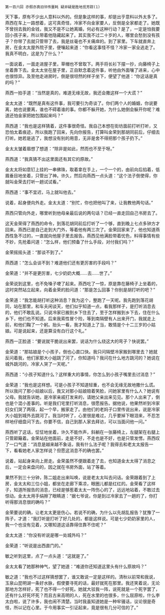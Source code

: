     第一百六回 亦假亦真旧邻传噩耗 疑非疑是胜地觅芳踪(1) 

   天下事，原有不少出人意料以外的。但是象这样的事，却是出乎意料以外太多了。燕西在车上一路想着，这可真奇怪，冷家不向金家要人，反倒是全家都走了。她既不曾拐去我的金钱，我又不是不让她离婚，何必有这种行动？是了，一定是怕我要回小孩子来，所以带着他隐藏起来了。其实我不过二十岁的人，哪里会愁到没有孩子？你带了去就只管带了去，我是丝毫也不关痛痒的。到了家里。下车就直奔上房，在金太太屋外院子里，便嚷起来道：“你看这事怪不怪？冷家一家全逃走了。我真不明白，这是为了什么？”

   一面说着，一面走进屋子里，草帽也不曾取下。两手将长衫下摆一抄，向藤椅子上坐着靠下去。金太太坐在屋子里，正自默念着这件事，听他由外面嚷了进来，心中也很惊异。及至他走进房时，倒是很坦然的样子坐下，便望了他道：“你这话是真的吗？”

   燕西一拍手道：“当然是真的，难道无缘无故，我还会撒这样一个大谎？”

   金太太道：“既然是真有这件事，我可要引为奇谈了。你们两个人的婚姻，你说要离，她也说要离，谁也不碍着谁的事。你都不躲开她，为什么她倒会躲开你呢？难道还怕金家把她包围起来吗？”

   燕西道：“我也是这样猜着，这件事很奇怪。我自己本想在街坊面前打听打听，又恐怕太着痕迹，所以我跑了回来，先向你报告，打算叫金荣到那胡同前后，仔细去打听。她若是逃了，我想没有别的用意，无非是舍不得把那个孩子扔下。”

   金太太皱着眉想了想道：“除非是如此，然而也不至于呀。”

   燕西道：“我真猜不出这里面还有其它的原故。”

   金太太将如意钉上挂的一串佛珠，取着拿在手上，一个一个的，由前向后掐着，低眉垂目地坐着，只管出了神。许久，然后向燕西一点头道：“这个法子倒使得，你就叫金荣去打听一趟试试看。”

   燕西道：“事不宜迟，马上就叫他去。”

   说着，起身便向外走。金太太道：“别忙，你也把他叫了来，让我教他两句话。”

   燕西只管向外走，哪里听到他母亲最后说的两句话？已经一直走回自己书房去了。

   这天金荣得了燕西的命令，到落花胡同前后打听了一个够，直到晚上七点多钟方才回来。燕西已是自己走到大门外，等着他有两三次了。金荣回家来了，他也知道燕西性急不过的，一直就向他屋子里去报告。燕西见他满脸带着忧色，料得事情有些不妙，先抢着问道：“怎么样，他们预备了什么手段，对付我们吗？”

   金荣摇摇头道：“那谈不到了。”

   燕西道：“怎么会谈不到？难道他们还有更厉害的手段吗？”

   金荣道：“并不是更厉害，七少奶奶大概……去……世了。”

   金荣说到这里，也不免嗓子哽了起来。燕西吃了一惊，原是靠在藤椅子上坐着的，这时突然站立起来，向着金荣的脸问道：“那是怎么回事？你别是胡打听的吧？”

   金荣道：“我怎能胡打听这种消息？我为这个，整跑了一天呢。我先跑到落花胡同，站在那里，和车夫闲谈天，他们似乎知道一点，看我那样子，是打听消息去的，他们不敢乱说。只说冷家已搬到乡下住去了，至于怎样搬到乡下去，住在什么乡下，他们也不知道。后来我索性冒个险，等到南隔壁有人出来开门，我就走上前，和他们鞠了一个躬。抬头一看，我才知道上了当，敢情是个十二三岁的小姑娘。可是说起来，还是算没有白行这个礼。”

   燕西一正脸道：“要说就干脆说出来罢，说话为什么绕这大的弯子？快说罢。”

   金荣道：“那姑娘是个小孩子，倒也心直口快。我只问隔壁冷家搬到哪里去？她就反问着我，他们家那大小姐跳了河了，你知道吗？我问在什么地方跳河的？她说在城外跳河的，冷家人哭了一天呢。”

   燕西道：“小孩子知道什么？这样重大的事情，你怎么到小孩子嘴里去讨消息？”

   金荣道：“我也是这样想。可是小孩子不知道轻重，也不会无缘无故地撒什么谎。所以我问了那小姑娘以后，我又对那小姑娘赔着笑脸，问她家里有什么人？她说有父母。我就告诉她，是冷家亲戚打发来的，请她父亲出来见见。那个人出来了，倒也是个混小差事的。听是我们宅里打听消息，很愿报告。据他说，他果然听到冷家妇女们哭了两宿，起一个早，搬家走了。由他们的老妈子口里传说出来，说是冷家大小姐到城外去跳河了。我当时听了，心里很是难过，几乎要掉下眼泪来，不忍怎样地仔细盘问下去。你要不信，自己到那人家去拜访，可以当面问他一问。”

   燕西听了这话，怔怔地坐着，许久不能作声，斜躺在一张藤椅上，左腿架在右腿上只管颠簸着。金荣站在他面前，走是不好，不走也是不好，也是只管发愣。燕西叹了一口气道：“消息是越来越不象话，我有什么法子呢？我得去和老太太报告一下，看看她老人家怎样说？但愿这消息不的确也罢。”

   说着，站起身来向上房走。金荣虽然不便跟着走了去，也知道金太太得了消息之后，一定会来盘问的，因之就在书房外面，站了等着。

   果然不到三十分钟，陈二姐走出来叫唤，说是老太太叫去问话。金荣跟着到了上房，金太太和三位小姐，都坐在走廊下乘凉，眼圈儿都是红红的。金荣看了这样子，知道所报告的消息，已经是够惹着太太一阵伤心的了，远远地站着，不敢过去惊动。金太太用手绢擦了眼睛道：“据七爷说，你是到过冷家去了一趟的了，你打听得那消息很的确吗？”

   金荣要说的确，让老太太更是伤心。若说不的确，为什么以先胡乱报告？犹豫了一阵子，才道：“我打听是打听了好几处的，都是这样说。可是七少奶奶家里的人，我一个也没有见着，又哪知道这话靠得住靠不住呢？”

   金太太道：“你没有听说是哪一处城外吗？”

   金荣道：“听说是出西直门的。”

   敏之听到这里，点了一点头道：“这就是了。”

   金太太看了她那种神气，望了她道：“难道你还知道这里头有什么原故吗？”

   敏之道：“我也不过这样猜想罢了，谁又敢说一定是这样的。清秋以前常和我说，玉泉山昆明湖一条好水脉，假使要寻死的话，最好就死在那里。我还笑着说，无论那地方怎样好，死了也不得一个好死。她就大驳我一阵，说死就是一个死字罢了，还有什么好死坏死？而且古来高明的人，死在水里的也很多，什么屈原啦，什么李太白啦，说了许多，我也闹不清楚。当时我虽知道她是一种牢骚话，议论很是奇怪，所以记在心里。于今用事实一引证起来，竟是很有几分可信的了。”

